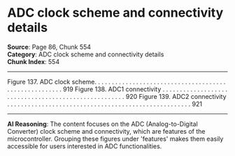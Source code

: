 # ADC clock scheme and connectivity details

**Source**: Page 86, Chunk 554  
**Category**: ADC clock scheme and connectivity details  
**Chunk Index**: 554

---

Figure 137. ADC clock scheme. . . . . . . . . . . . . . . . . . . . . . . . . . . . . . . . . . . . . . . . . . . . . . . . . . . . . . 919
Figure 138. ADC1 connectivity . . . . . . . . . . . . . . . . . . . . . . . . . . . . . . . . . . . . . . . . . . . . . . . . . . . . . 920
Figure 139. ADC2 connectivity . . . . . . . . . . . . . . . . . . . . . . . . . . . . . . . . . . . . . . . . . . . . . . . . . . . . . 921

---

**AI Reasoning**: The content focuses on the ADC (Analog-to-Digital Converter) clock scheme and connectivity, which are features of the microcontroller. Grouping these figures under 'features' makes them easily accessible for users interested in ADC functionalities.
